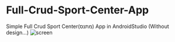 # Full-Crud-Sport-Center-App
Simple Full Crud Sport Center(מתנס) App in AndroidStudio (Without design...)
![screen](https://user-images.githubusercontent.com/61861887/89443617-30434e80-d759-11ea-8259-e33e453b015d.png)
